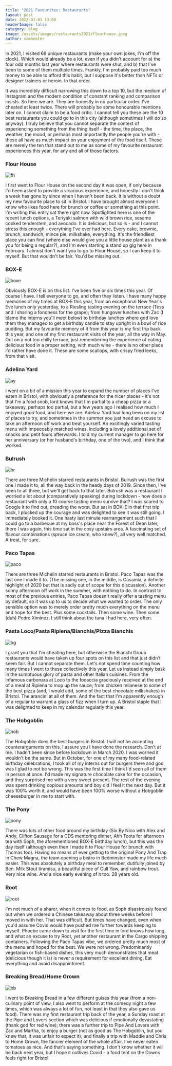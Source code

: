 ```yaml
---
title: "2021 Favourites: Restaurants"
layout: post
date: 2022-01-01 13:00
headerImage: false
category: blog
image: /assets/images/restaurants2021/flourhouse.jpeg
author: samhealer
---
```


In 2021, I visited 69 unique restaurants (make your own jokes, I'm off the clock). Which would already be a lot, even if you didn't account for a) the four odd months last year where restaurants were shut, and b) that I've been to some of them multiple times. Frankly, I'm probably paid too much money to be able to afford this habit, but I suppose it's better than NFTs or designer trainers or heroin. In that order.

It was incredibly difficult narrowing this down to a top 10, but the medium of Instagram and the modern condition of constant ranking and comparison insists. So here we are. They are honestly in no particular order. I've cheated at least twice. There will probably be some honourable mentions later on. I cannot claim to be a food critic. I cannot tell you these are the 10 best restaurants you could go to in this city (although sometimes I will do so anyway). I truly believe that you cannot separate the context of experiencing something from the thing itself - the time, the place, the weather, the mood, or perhaps most importantly the people you're with - these all have as much impact on your enjoyment of the food itself. These are merely the ten that stand out to me as some of my favourite restaurant experiences this year, for any and all of those factors. 

### Flour House

![fh](/assets/images/restaurants2021/flourhouse.jpeg)

I first went to Flour House on the second day it was open, if only because I'd been asked to provide a vicarious experience, and honestly I don't think a week has gone by since when I haven't been back. It is without a doubt my new favourite place to sit in Bristol. I have brought almost everyone I know who likes food here for brunch or coffee or something at this point. I'm writing this entry sat there right now. Spotlighted here is one of the recent lunch options, a Teriyaki salmon with wild brown rice, sesame cooked tenderstem, and avocado. It is delicious, but so is - and I cannot stress this enough - everything I've ever had here. Every cake, brownie, brunch, sandwich, mince pie, milkshake, everything. It's the friendliest place you can find (where else would give you a little house plant as a thank you for being a regular?), and I'm even starting a stand up gig here in February. I almost don't want you to go to Flour House, so I can keep it to myself. But that wouldn't be fair. You'd be missing out.

### BOX-E

![boxe](/assets/images/restaurants2021/boxe.jpeg)

Obviously BOX-E is on this list. I've been five or six times this year. Of course I have. I tell everyone to go, and often they listen. I have many happy memories of my times at BOX-E this year, from an exceptional New Year's Eve lunch only yesterday, to a Riesling tasting evening on the terrace (Tess and I sharing a fondness for the grape); from hungover lunches with Zac (I blame the interns you'll meet below) to birthday lunches where god love them they managed to get a birthday candle to stay upright in a bowl of rice pudding. But my favourite memory of it from this year is my first trip back this year, and one of my first restaurant visits of the year, all the way in May. Out on a not too chilly terrace, just remembering the experience of eating delicious food in a proper setting, with much wine - there is no other place I'd rather have done it. These are some scallops, with crispy fried leeks, from that visit.

### Adelina Yard

![ay](/assets/images/restaurants2021/adelina.jpeg)

I went on a bit of a mission this year to expand the number of places I've eaten in Bristol, with obviously a preference for the nicer places - it's not that I'm a food snob, lord knows that I'm partial to a cheap pizza or a takeaway, perhaps too partial, but a few years ago I realised how much I enjoyed *good* food, and here we are. Adelina Yard had long been on my list of places to try, and sometimes in the summer you just need an excuse to take an afternoon off work and treat yourself. An excitingly varied tasting menu with impeccably matched wines, including a lovely additional set of snacks and petit fours afterwards. I told my current manager to go here for her anniversary (or her husband's birthday, one of the two), and I think that worked. 

### Bulrush

![br](/assets/images/restaurants2021/bulrush.jpeg)

There are three Michelin starred restaurants in Bristol. Bulrush was the first one I made it to, all the way back in the heady days of 2019. Since then, I've been to all three, but we'll get back to that later. Bulrush was a restaurant I worried a lot about (comparatively speaking) during lockdown - how does a restaurant with only a 10 course tasting menu survive that? I was scared to Google it to find out, dreading the worst. But sat in BOX-E in that first trip back, I plucked up the courage and was delighted to see it was still going. I immediately booked it. One hasty last minute rearrangement such that I could go to a barbecue at my boss's place near the Forest of Dean later, there I was again, this time sat in the cosy upstairs area. A fascinating set of flavour combinations (spruce ice cream, who knew?), all very well matched. A treat, for sure.

### Paco Tapas

![paco](/assets/images/restaurants2021/paco.jpeg)

There are three Michelin starred restaurants in Bristol. Paco Tapas was the last one I made it to. (The missing one, in the middle, is Casamia, a definite highlight of 2020 but that is sadly out of scope for this discussion). Another sunny afternoon off work in the summer, with nothing to do. In contrast to most of the previous entries, Paco Tapas doesn't really offer a tasting menu by default, so it was up to us to decide what we wanted to order. The only sensible option was to merely order pretty much everything on the menu and hope for the best. Plus some cocktails. Then some wine. Then some (duh) Pedro Ximinez. I still think about the tuna I had here, very often. 

### Pasta Loco/Pasta Ripiena/Bianchis/Pizza Bianchis

![bg](/assets/images/restaurants2021/bianchis.jpeg)

I grant you that I'm cheating here, but otherwise the Bianchi Group restaurants would have taken up four spots on this list and that just didn't seem fair. But I cannot separate them. Let's not spend time counting how many times I went to these collectively this year. Let us instead simply bask in the sumptuous glory of pasta and other Italian cuisines. From the infamous carbonara at Loco to the focaccia graciously received at the end of a meal at Ripiena to mop up the sauce; from chicken milanese to some of the best pizza (and, I would add, some of the best chocolate milkshakes) in Bristol. The arancini at all of them. And the fact that I'm apparently enough of a regular to warrant a glass of fizz when I turn up. A Bristol staple that I was delighted to keep in my calendar regularly this year.

### The Hobgoblin

![hob](/assets/images/restaurants2021/hobgoblin.jpeg)

The Hobgoblin does the best burgers in Bristol. I will not be accepting counterarguments on this. I assure you I have done the research. Don't at me. I hadn't been since before lockdown in March 2020. I was worried it wouldn't be the same. But in October, for one of my many food-related birthday celebrations, I took all of my interns out for burgers there and god was I glad to not be wrong. This was the first time I think I'd seen all of them in person at once. I'd made my signature chocolate cake for the occasion, and they surprised me with a very sweet present. The rest of the evening was spent drinking copious amounts and boy did I feel it the next day. But it was 100% worth it, and would have been 100% worse without a Hobgoblin cheeseburger in me to start with.

### The Pony

![pony](/assets/images/restaurants2021/pony.jpeg)

There was lots of other food around my birthday (Six By Nico with Alex and Andy, Clifton Sausage for a CDS mentoring dinner, Ahh Toots for afternoon tea with Soph, the aforementioned BOX-E birthday lunch), but this was the day itself (although even then I made it to Flour House for brunch with Thomas too). Having no means of ever getting to the original Pony And Trap in Chew Magna, the team opening a bistro in Bedminster made my life much easier. This was absolutely a birthday meal to remember, dutifully joined by Ben. Milk Stout tiramisu, a beautiful piece of Cull Yaw, and rainbow trout. Very nice wine. And a nice early evening of it too. 28 years old.

### Root

![root](/assets/images/restaurants2021/root.jpeg)

I'm not much of a sharer, when it comes to food, as Soph disastrously found out when we ordered a Chinese takeaway about three weeks before I moved in with her. That was difficult. But times have changed, even when you'd assume Covid would have pushed me further towards keeping to myself. Phoebe came down to visit for the first time in lord knows how long, and what an excuse to try Root, yet another restaurant in the Cargo shipping containers. Following the Paco Tapas vibe, we ordered pretty much most of the menu and hoped for the best. We were not wrong. Predominantly vegetarian or fish-based dishes, this very much demonstrates that meat (delicious though it is) is never a requirement for excellent dining. Eat everything and avoid disappointment.

### Breaking Bread/Home Grown

![bb](/assets/images/restaurants2021/breakingbread.jpeg)

I went to Breaking Bread in a few different guises this year (from a non-culinary point of view, I also went to perform at the comedy night a few times, which was always a lot of fun, not least in that they also gave us food). There was my first restaurant trip back of the year, a Sunday roast at the Pipe and Lovers section which was delicious if emotionally devastating (thank god for red wine); there was a further trip to Pipe And Lovers with Zac and Martha, to enjoy a burger (not as good as The Hobgoblin, but you knew that, it was unfair to expect it); and finally a trip with Maddie and Chris to Home Grown, the fancier element of the whole affair. I've never eaten tomatoes as nice. And that's saying something. I don't know whether it will be back next year, but I hope it outlives Covid - a food tent on the Downs feels right for Bristol. 